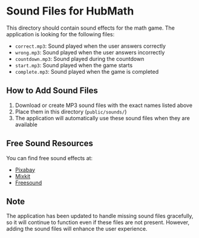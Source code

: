 # Sound Files for HubMath

This directory should contain sound effects for the math game. The application is looking for the following files:

- `correct.mp3`: Sound played when the user answers correctly
- `wrong.mp3`: Sound played when the user answers incorrectly
- `countdown.mp3`: Sound played during the countdown
- `start.mp3`: Sound played when the game starts
- `complete.mp3`: Sound played when the game is completed

## How to Add Sound Files

1. Download or create MP3 sound files with the exact names listed above
2. Place them in this directory (`public/sounds/`)
3. The application will automatically use these sound files when they are available

## Free Sound Resources

You can find free sound effects at:
- [Pixabay](https://pixabay.com/sound-effects/)
- [Mixkit](https://mixkit.co/free-sound-effects/)
- [Freesound](https://freesound.org/)

## Note

The application has been updated to handle missing sound files gracefully, so it will continue to function even if these files are not present. However, adding the sound files will enhance the user experience.
